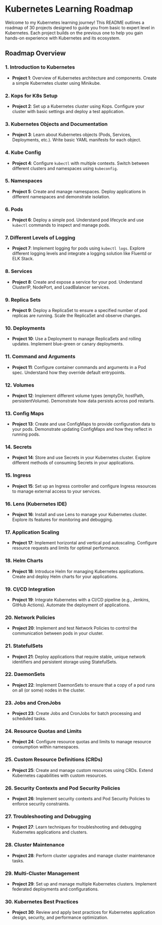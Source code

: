 
# Kubernetes Learning Roadmap

Welcome to my Kubernetes learning journey! This README outlines a roadmap of 30 projects designed to guide you from basic to expert level in Kubernetes. Each project builds on the previous one to help you gain hands-on experience with Kubernetes and its ecosystem.

## Roadmap Overview

### **1. Introduction to Kubernetes**
- **Project 1**: Overview of Kubernetes architecture and components. Create a simple Kubernetes cluster using Minikube.

### **2. Kops for K8s Setup**
- **Project 2**: Set up a Kubernetes cluster using Kops. Configure your cluster with basic settings and deploy a test application.

### **3. Kubernetes Objects and Documentation**
- **Project 3**: Learn about Kubernetes objects (Pods, Services, Deployments, etc.). Write basic YAML manifests for each object.

### **4. Kube Config**
- **Project 4**: Configure `kubectl` with multiple contexts. Switch between different clusters and namespaces using `kubeconfig`.

### **5. Namespaces**
- **Project 5**: Create and manage namespaces. Deploy applications in different namespaces and demonstrate isolation.

### **6. Pods**
- **Project 6**: Deploy a simple pod. Understand pod lifecycle and use `kubectl` commands to inspect and manage pods.

### **7. Different Levels of Logging**
- **Project 7**: Implement logging for pods using `kubectl logs`. Explore different logging levels and integrate a logging solution like Fluentd or ELK Stack.

### **8. Services**
- **Project 8**: Create and expose a service for your pod. Understand ClusterIP, NodePort, and LoadBalancer services.

### **9. Replica Sets**
- **Project 9**: Deploy a ReplicaSet to ensure a specified number of pod replicas are running. Scale the ReplicaSet and observe changes.

### **10. Deployments**
- **Project 10**: Use a Deployment to manage ReplicaSets and rolling updates. Implement blue-green or canary deployments.

### **11. Command and Arguments**
- **Project 11**: Configure container commands and arguments in a Pod spec. Understand how they override default entrypoints.

### **12. Volumes**
- **Project 12**: Implement different volume types (emptyDir, hostPath, persistentVolume). Demonstrate how data persists across pod restarts.

### **13. Config Maps**
- **Project 13**: Create and use ConfigMaps to provide configuration data to your pods. Demonstrate updating ConfigMaps and how they reflect in running pods.

### **14. Secrets**
- **Project 14**: Store and use Secrets in your Kubernetes cluster. Explore different methods of consuming Secrets in your applications.

### **15. Ingress**
- **Project 15**: Set up an Ingress controller and configure Ingress resources to manage external access to your services.

### **16. Lens (Kubernetes IDE)**
- **Project 16**: Install and use Lens to manage your Kubernetes cluster. Explore its features for monitoring and debugging.

### **17. Application Scaling**
- **Project 17**: Implement horizontal and vertical pod autoscaling. Configure resource requests and limits for optimal performance.

### **18. Helm Charts**
- **Project 18**: Introduce Helm for managing Kubernetes applications. Create and deploy Helm charts for your applications.

### **19. CI/CD Integration**
- **Project 19**: Integrate Kubernetes with a CI/CD pipeline (e.g., Jenkins, GitHub Actions). Automate the deployment of applications.

### **20. Network Policies**
- **Project 20**: Implement and test Network Policies to control the communication between pods in your cluster.

### **21. StatefulSets**
- **Project 21**: Deploy applications that require stable, unique network identifiers and persistent storage using StatefulSets.

### **22. DaemonSets**
- **Project 22**: Implement DaemonSets to ensure that a copy of a pod runs on all (or some) nodes in the cluster.

### **23. Jobs and CronJobs**
- **Project 23**: Create Jobs and CronJobs for batch processing and scheduled tasks.

### **24. Resource Quotas and Limits**
- **Project 24**: Configure resource quotas and limits to manage resource consumption within namespaces.

### **25. Custom Resource Definitions (CRDs)**
- **Project 25**: Create and manage custom resources using CRDs. Extend Kubernetes capabilities with custom resources.

### **26. Security Contexts and Pod Security Policies**
- **Project 26**: Implement security contexts and Pod Security Policies to enforce security constraints.

### **27. Troubleshooting and Debugging**
- **Project 27**: Learn techniques for troubleshooting and debugging Kubernetes applications and clusters.

### **28. Cluster Maintenance**
- **Project 28**: Perform cluster upgrades and manage cluster maintenance tasks.

### **29. Multi-Cluster Management**
- **Project 29**: Set up and manage multiple Kubernetes clusters. Implement federated deployments and configurations.

### **30. Kubernetes Best Practices**
- **Project 30**: Review and apply best practices for Kubernetes application design, security, and performance optimization.
